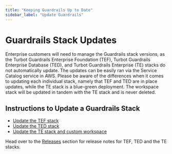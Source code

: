 ```yaml
---
title: "Keeping Guardrails Up to Date"
sidebar_label: "Update Guardrails"
---
```


# Guardrails Stack Updates

Enterprise customers will need to manage the Guardrails stack versions, as the
Turbot Guardrails Enterprise Foundation (TEF), Turbot Guardrails Enterprise Database (TED), and Turbot Guardrails
Enterprise (TE) stacks do not automatically update. The updates can be easily
ran via the Service Catalog service in AWS. Please be aware of the differences
when it comes to updating each individual stack, namely that TEF and TED are in
place updates, while the TE stack is a blue-green deployment. The workspace
stack will be updated in tandem with the TE stack and is never deleted.

## Instructions to Update a Guardrails Stack

- [Update the TEF stack](guides/hosting-guardrails/updating-stacks/update-tef)
- [Update the TED stack](guides/hosting-guardrails/updating-stacks/update-ted)
- [Update the TE stack and custom workspace](guides/hosting-guardrails/updating-stacks/update-workspace)

Head over to the [Releases](/guardrails/changelog) section for release notes for TEF, TED and the TE stacks.